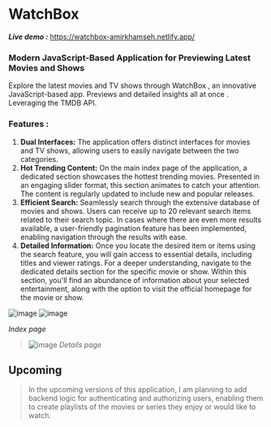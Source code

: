 # WatchBox
***Live demo :***  https://watchbox-amirkhamseh.netlify.app/
### Modern JavaScript-Based Application for Previewing Latest Movies and Shows
Explore the latest movies and TV shows through WatchBox , an innovative JavaScript-based app. Previews and detailed insights all at once . Leveraging the TMDB API.


### Features :
1. **Dual Interfaces:** The application offers distinct interfaces for movies and TV shows, allowing users to easily navigate between the two categories.
1. **Hot Trending Content:** On the main index page of the application, a dedicated section showcases the hottest trending movies. Presented in an engaging slider format, this section animates to catch your attention. The content is regularly updated to include new and popular releases.
1. **Efficient Search:** Seamlessly search through the extensive database of movies and shows. Users can receive up to 20 relevant search items related to their search topic. In cases where there are even more results available, a user-friendly pagination feature has been implemented, enabling navigation through the results with ease.
1. **Detailed Information:** Once you locate the desired item or items using the search feature, you will gain access to essential details, including titles and viewer ratings. For a deeper understanding, navigate to the dedicated details section for the specific movie or show. Within this section, you'll find an abundance of information about your selected entertainment, along with the option to visit the official homepage for the movie or show.
 


![image](https://github.com/Amirali-Khamseh/WatchBox/assets/72108341/db631e93-59f9-4180-8dd9-fe9c5baf0ba4)
![image](https://github.com/Amirali-Khamseh/WatchBox/assets/72108341/0257f8af-2f12-4daf-bef1-c57b2dce5ab1)

*Index page*
>![image](https://github.com/Amirali-Khamseh/WatchBox/assets/72108341/36d07814-fada-499f-a75f-08c9349caaa4)
*Details page*

## Upcoming

>In the upcoming versions of this application, I am planning to add backend logic for authenticating and authorizing users, enabling them to create playlists of the movies or series they enjoy or would like to watch.

